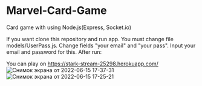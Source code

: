 # Marvel-Card-Game

Card game with using Node.js(Express, Socket.io)

If you want clone this repository and run app. You must change file models/UserPass.js. Change fields "your email" and "your pass". Input your email and password for this. After run:


You can play on https://stark-stream-25298.herokuapp.com/
![Снимок экрана от 2022-06-15 17-37-31](https://user-images.githubusercontent.com/92023832/173854742-39b36e81-6549-49ca-97e4-2349ea5120ed.png)
![Снимок экрана от 2022-06-15 17-25-21](https://user-images.githubusercontent.com/92023832/173854764-d09cb2fa-3c8f-4e7c-ae5c-5482364c0520.png)
